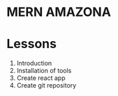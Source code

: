 # MERN AMAZONA

# Lessons

1. Introduction
2. Installation of tools
3. Create react app
4. Create git repository

